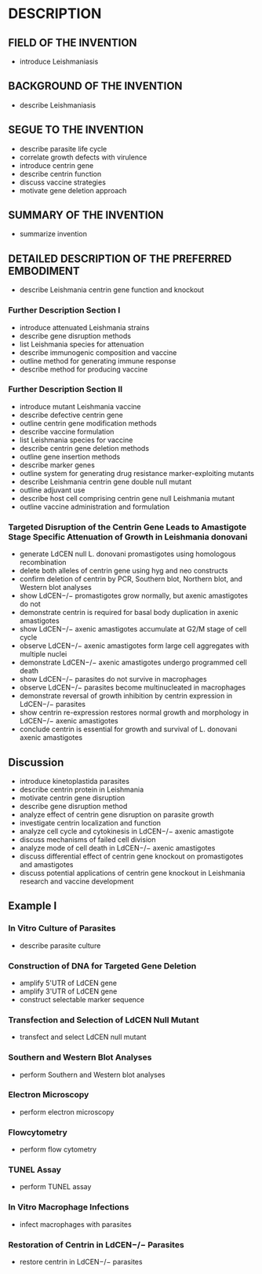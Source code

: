 # DESCRIPTION

## FIELD OF THE INVENTION

- introduce Leishmaniasis

## BACKGROUND OF THE INVENTION

- describe Leishmaniasis

## SEGUE TO THE INVENTION

- describe parasite life cycle
- correlate growth defects with virulence
- introduce centrin gene
- describe centrin function
- discuss vaccine strategies
- motivate gene deletion approach

## SUMMARY OF THE INVENTION

- summarize invention

## DETAILED DESCRIPTION OF THE PREFERRED EMBODIMENT

- describe Leishmania centrin gene function and knockout

### Further Description Section I

- introduce attenuated Leishmania strains
- describe gene disruption methods
- list Leishmania species for attenuation
- describe immunogenic composition and vaccine
- outline method for generating immune response
- describe method for producing vaccine

### Further Description Section II

- introduce mutant Leishmania vaccine
- describe defective centrin gene
- outline centrin gene modification methods
- describe vaccine formulation
- list Leishmania species for vaccine
- describe centrin gene deletion methods
- outline gene insertion methods
- describe marker genes
- outline system for generating drug resistance marker-exploiting mutants
- describe Leishmania centrin gene double null mutant
- outline adjuvant use
- describe host cell comprising centrin gene null Leishmania mutant
- outline vaccine administration and formulation

### Targeted Disruption of the Centrin Gene Leads to Amastigote Stage Specific Attenuation of Growth in Leishmania donovani

- generate LdCEN null L. donovani promastigotes using homologous recombination
- delete both alleles of centrin gene using hyg and neo constructs
- confirm deletion of centrin by PCR, Southern blot, Northern blot, and Western blot analyses
- show LdCEN−/− promastigotes grow normally, but axenic amastigotes do not
- demonstrate centrin is required for basal body duplication in axenic amastigotes
- show LdCEN−/− axenic amastigotes accumulate at G2/M stage of cell cycle
- observe LdCEN−/− axenic amastigotes form large cell aggregates with multiple nuclei
- demonstrate LdCEN−/− axenic amastigotes undergo programmed cell death
- show LdCEN−/− parasites do not survive in macrophages
- observe LdCEN−/− parasites become multinucleated in macrophages
- demonstrate reversal of growth inhibition by centrin expression in LdCEN−/− parasites
- show centrin re-expression restores normal growth and morphology in LdCEN−/− axenic amastigotes
- conclude centrin is essential for growth and survival of L. donovani axenic amastigotes

## Discussion

- introduce kinetoplastida parasites
- describe centrin protein in Leishmania
- motivate centrin gene disruption
- describe gene disruption method
- analyze effect of centrin gene disruption on parasite growth
- investigate centrin localization and function
- analyze cell cycle and cytokinesis in LdCEN−/− axenic amastigote
- discuss mechanisms of failed cell division
- analyze mode of cell death in LdCEN−/− axenic amastigotes
- discuss differential effect of centrin gene knockout on promastigotes and amastigotes
- discuss potential applications of centrin gene knockout in Leishmania research and vaccine development

## Example I

### In Vitro Culture of Parasites

- describe parasite culture

### Construction of DNA for Targeted Gene Deletion

- amplify 5'UTR of LdCEN gene
- amplify 3'UTR of LdCEN gene
- construct selectable marker sequence

### Transfection and Selection of LdCEN Null Mutant

- transfect and select LdCEN null mutant

### Southern and Western Blot Analyses

- perform Southern and Western blot analyses

### Electron Microscopy

- perform electron microscopy

### Flowcytometry

- perform flow cytometry

### TUNEL Assay

- perform TUNEL assay

### In Vitro Macrophage Infections

- infect macrophages with parasites

### Restoration of Centrin in LdCEN−/− Parasites

- restore centrin in LdCEN−/− parasites

